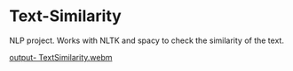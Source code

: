 # Text-Similarity
NLP project. Works with NLTK and spacy to check the similarity of the text.  

[output- TextSimilarity.webm](https://user-images.githubusercontent.com/63464854/179501642-09f47b73-bbe4-417c-b89a-31f2471761e9.webm)
